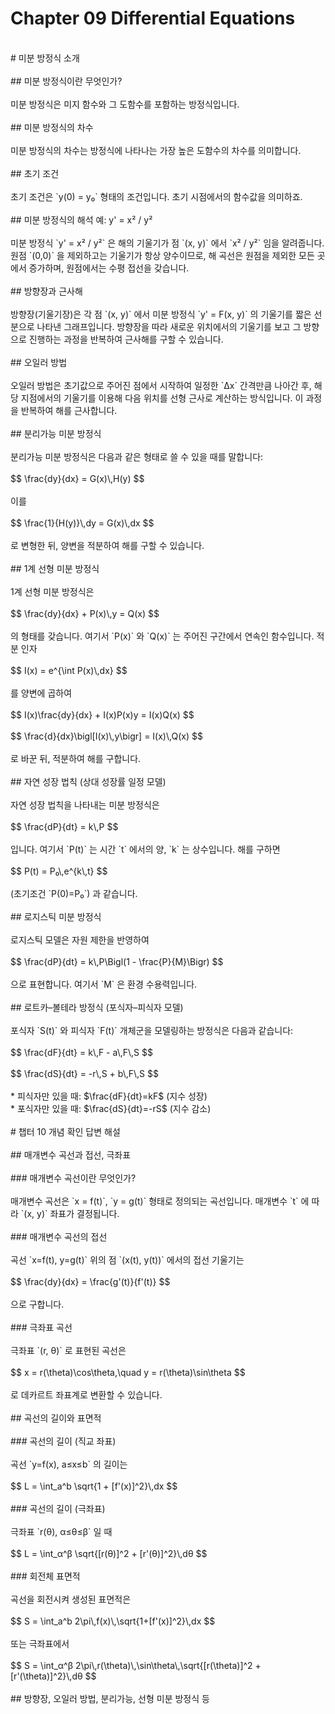 # Chapter 09 Differential Equations<br>
<br>
# 미분 방정식 소개 <br>
<br>
## 미분 방정식이란 무엇인가?<br>
<br>
미분 방정식은 미지 함수와 그 도함수를 포함하는 방정식입니다.  <br>
<br>
## 미분 방정식의 차수<br>
<br>
미분 방정식의 차수는 방정식에 나타나는 가장 높은 도함수의 차수를 의미합니다.<br>
<br>
## 초기 조건<br>
<br>
초기 조건은 `y(0) = y₀` 형태의 조건입니다.  초기 시점에서의 함수값을 의미하죠. <br>
<br>
## 미분 방정식의 해석 예: y' = x² / y²<br>
<br>
미분 방정식 `y' = x² / y²` 은 해의 기울기가 점 `(x, y)` 에서 `x² / y²` 임을 알려줍니다. 원점 `(0,0)` 을 제외하고는 기울기가 항상 양수이므로, 해 곡선은 원점을 제외한 모든 곳에서 증가하며, 원점에서는 수평 접선을 갖습니다. <br>
<br>
## 방향장과 근사해<br>
<br>
방향장(기울기장)은 각 점 `(x, y)` 에서 미분 방정식 `y' = F(x, y)` 의 기울기를 짧은 선분으로 나타낸 그래프입니다. 방향장을 따라 새로운 위치에서의 기울기를 보고 그 방향으로 진행하는 과정을 반복하여 근사해를 구할 수 있습니다. <br>
<br>
## 오일러 방법<br>
<br>
오일러 방법은 초기값으로 주어진 점에서 시작하여 일정한 `Δx` 간격만큼 나아간 후, 해당 지점에서의 기울기를 이용해 다음 위치를 선형 근사로 계산하는 방식입니다. 이 과정을 반복하여 해를 근사합니다. <br>
<br>
## 분리가능 미분 방정식<br>
<br>
분리가능 미분 방정식은 다음과 같은 형태로 쓸 수 있을 때를 말합니다:<br>
<br>
$$
\frac{dy}{dx} = G(x)\,H(y)
$$<br>
<br>
이를<br>
<br>
$$
\frac{1}{H(y)}\,dy = G(x)\,dx
$$<br>
<br>
로 변형한 뒤, 양변을 적분하여 해를 구할 수 있습니다. <br>
<br>
## 1계 선형 미분 방정식<br>
<br>
1계 선형 미분 방정식은<br>
<br>
$$
\frac{dy}{dx} + P(x)\,y = Q(x)
$$<br>
<br>
의 형태를 갖습니다. 여기서 `P(x)` 와 `Q(x)` 는 주어진 구간에서 연속인 함수입니다. 적분 인자<br>
<br>
$$
I(x) = e^{\int P(x)\,dx}
$$<br>
<br>
를 양변에 곱하여<br>
<br>
$$
I(x)\frac{dy}{dx} + I(x)P(x)y = I(x)Q(x)
$$<br>
<br>
$$
\frac{d}{dx}\bigl[I(x)\,y\bigr] = I(x)\,Q(x)
$$<br>
<br>
로 바꾼 뒤, 적분하여 해를 구합니다. <br>
<br>
## 자연 성장 법칙 (상대 성장률 일정 모델)<br>
<br>
자연 성장 법칙을 나타내는 미분 방정식은<br>
<br>
$$
\frac{dP}{dt} = k\,P
$$<br>
<br>
입니다. 여기서 `P(t)` 는 시간 `t` 에서의 양, `k` 는 상수입니다. 해를 구하면<br>
<br>
$$
P(t) = P₀\,e^{k\,t}
$$<br>
<br>
(초기조건 `P(0)=P₀`) 과 같습니다. <br>
<br>
## 로지스틱 미분 방정식<br>
<br>
로지스틱 모델은 자원 제한을 반영하여<br>
<br>
$$
\frac{dP}{dt} = k\,P\Bigl(1 - \frac{P}{M}\Bigr)
$$<br>
<br>
으로 표현합니다. 여기서 `M` 은 환경 수용력입니다. <br>
<br>
## 로트카–볼테라 방정식 (포식자–피식자 모델)<br>
<br>
포식자 `S(t)` 와 피식자 `F(t)` 개체군을 모델링하는 방정식은 다음과 같습니다:<br>
<br>
$$
\frac{dF}{dt} = k\,F - a\,F\,S
$$<br>
<br>
$$
\frac{dS}{dt} = -r\,S + b\,F\,S
$$<br>
<br>
* 피식자만 있을 때: $\frac{dF}{dt}=kF$ (지수 성장)<br>
* 포식자만 있을 때: $\frac{dS}{dt}=-rS$ (지수 감소)<br>
<br>
# 챕터 10 개념 확인 답변 해설 <br>
<br>
## 매개변수 곡선과 접선, 극좌표 <br>
<br>
### 매개변수 곡선이란 무엇인가?<br>
<br>
매개변수 곡선은 `x = f(t)`, `y = g(t)` 형태로 정의되는 곡선입니다. 매개변수 `t` 에 따라 `(x, y)` 좌표가 결정됩니다. <br>
<br>
### 매개변수 곡선의 접선<br>
<br>
곡선 `x=f(t), y=g(t)` 위의 점 `(x(t), y(t))` 에서의 접선 기울기는<br>
<br>
$$
\frac{dy}{dx} = \frac{g'(t)}{f'(t)}
$$<br>
<br>
으로 구합니다. <br>
<br>
### 극좌표 곡선<br>
<br>
극좌표 `(r, θ)` 로 표현된 곡선은<br>
<br>
$$
x = r(\theta)\cos\theta,\quad y = r(\theta)\sin\theta
$$<br>
<br>
로 데카르트 좌표계로 변환할 수 있습니다. <br>
<br>
## 곡선의 길이와 표면적 <br>
<br>
### 곡선의 길이 (직교 좌표)<br>
<br>
곡선 `y=f(x), a≤x≤b` 의 길이는<br>
<br>
$$
L = \int_a^b \sqrt{1 + [f'(x)]^2}\,dx
$$<br>
<br>
### 곡선의 길이 (극좌표)<br>
<br>
극좌표 `r(θ), α≤θ≤β` 일 때<br>
<br>
$$
L = \int_α^β \sqrt{[r(θ)]^2 + [r'(θ)]^2}\,dθ
$$<br>
<br>
### 회전체 표면적<br>
<br>
곡선을 회전시켜 생성된 표면적은<br>
<br>
$$
S = \int_a^b 2\pi\,f(x)\,\sqrt{1+[f'(x)]^2}\,dx
$$<br>
<br>
또는 극좌표에서<br>
<br>
$$
S = \int_α^β 2\pi\,r(\theta)\,\sin\theta\,\sqrt{[r(\theta)]^2 + [r'(\theta)]^2}\,dθ
$$<br>
<br>
## 방향장, 오일러 방법, 분리가능, 선형 미분 방정식 등<br>
<br>